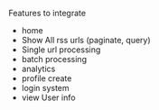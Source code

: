 Features to integrate

-  home 
- Show All rss urls 
  (paginate, query)
- Single url processing 
- batch processing 
- analytics
- profile create
- login system
- view User info
